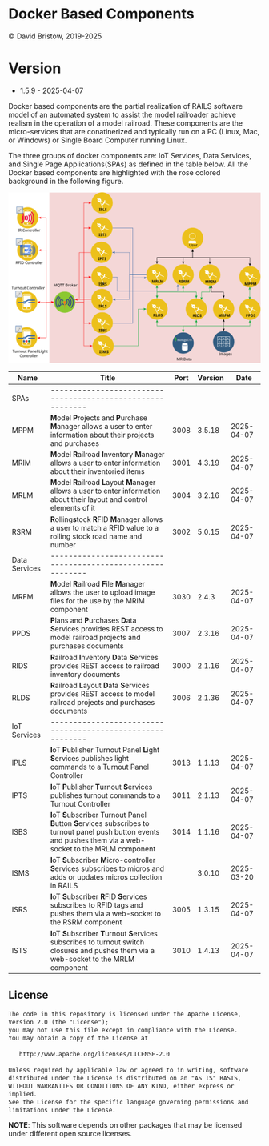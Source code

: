 # Docker Based Components

&copy; David Bristow, 2019-2025

# Version

* 1.5.9 - 2025-04-07
 
Docker based components are the partial realization of RAILS software model of an automated system to assist the model railroader achieve realism in the operation of a model railroad. These components are the micro-services that are conatinerized and typically run on a PC (Linux, Mac, or Windows) or Single Board Computer running Linux.

The three groups of docker components are: IoT Services, Data Services, and Single Page Applications(SPAs) as defined in the table below. All the Docker based components are highlighted with the rose colored background in the following figure.

![System Design](https://github.com/djbristow/RAILS/blob/master/Docker%20Based/docker-based-ms.svg)

|Name |Title                                  |Port |Version|Date     |
|-----|----------------------------------------------------------|-----|-------|---------|
|SPAs|----------------------------------------------------------|
|MPPM|**M**odel **P**rojects and **P**urchase **M**anager allows a user to enter information about their projects and purchases|3008|3.5.18|2025-04-07|
|MRIM|**M**odel **R**ailroad **I**nventory **M**anager allows a user to enter information about their inventoried items|3001|4.3.19|2025-04-07|
|MRLM|**M**odel **R**ailroad **L**ayout **M**anager allows a user to enter information about their layout and control elements of it|3004|3.2.16|2025-04-07|
|RSRM|**R**olling**s**tock **R**FID **M**anager allows a user to match a RFID value to a rolling stock road name and number|3002|5.0.15|2025-04-07|
|Data Services|----------------------------------------------------------|
|MRFM|**M**odel **R**ailroad **F**ile **M**anager  allows the user to upload image files for the use by the MRIM component|3030|2.4.3|2025-04-07|
|PPDS|**P**lans and **P**urchases **D**ata **S**ervices  provides REST access to model railroad projects and purchases documents|3007|2.3.16|2025-04-07|
|RIDS|**R**ailroad **I**nventory **D**ata **S**ervices provides REST access to railroad inventory documents|3000|2.1.16|2025-04-07|
|RLDS|**R**ailroad **L**ayout **D**ata **S**ervices provides REST access to model railroad projects and purchases documents|3006|2.1.36|2025-04-07|
|IoT Services|----------------------------------------------------------|
|IPLS|**I**oT **P**ublisher Turnout Panel **L**ight **S**ervices publishes light commands to a Turnout Panel Controller|3013|1.1.13|2025-04-07|
|IPTS|**I**oT **P**ublisher **T**urnout **S**ervices publishes turnout commands to a Turnout Controller|3011|2.1.13|2025-04-07|
|ISBS|**I**oT **S**ubscriber Turnout Panel **B**utton **S**ervices subscribes to turnout panel push button events and pushes them via a web-socket to the MRLM component|3014|1.1.16|2025-04-07|
|ISMS|**I**oT **S**ubscriber **M**icro-controller **S**ervices subscribes to micros and adds or updates micros collection in RAILS||3.0.10|2025-03-20|
|ISRS|**I**oT **S**ubscriber **R**FID **S**ervices subscribes to RFID tags and pushes them via a web-socket to the RSRM component|3005|1.3.15|2025-04-07|
|ISTS|**I**oT **S**ubscriber **T**urnout **S**ervices subscribes to turnout switch closures and pushes them via a web-socket to the MRLM component|3010|1.4.13|2025-04-07|

## License

    The code in this repository is licensed under the Apache License, Version 2.0 (the "License");
    you may not use this file except in compliance with the License.
    You may obtain a copy of the License at

       http://www.apache.org/licenses/LICENSE-2.0

    Unless required by applicable law or agreed to in writing, software
    distributed under the License is distributed on an "AS IS" BASIS,
    WITHOUT WARRANTIES OR CONDITIONS OF ANY KIND, either express or implied.
    See the License for the specific language governing permissions and
    limitations under the License.

**NOTE**: This software depends on other packages that may be licensed under different open source licenses.

